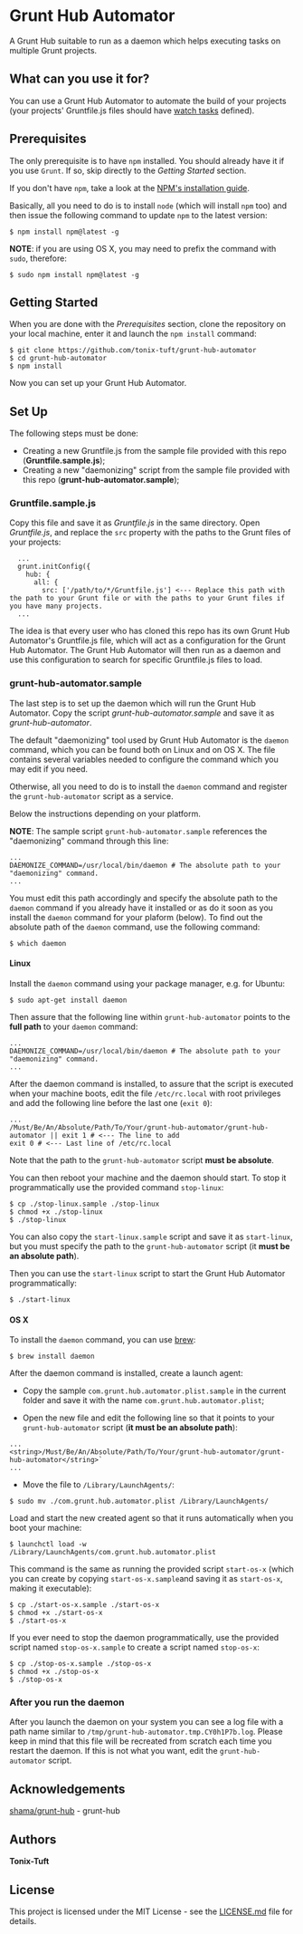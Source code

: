 # Grunt Hub Automator

A Grunt Hub suitable to run as a daemon which helps executing tasks on multiple Grunt projects.

## What can you use it for?

You can use a Grunt Hub Automator to automate the build of your projects (your projects' Gruntfile.js files should have [watch tasks](https://github.com/gruntjs/grunt-contrib-watch) defined).

## Prerequisites

The only prerequisite is to have `npm` installed. You should already have it if you use `Grunt`. If so, skip directly to the *Getting Started* section.

If you don't have `npm`, take a look at the [NPM's installation guide](https://www.npmjs.com/get-npm).

Basically, all you need to do is to install `node` (which will install `npm` too) and then issue the following command to update `npm` to the
latest version:

```
$ npm install npm@latest -g
```

**NOTE**: if you are using OS X, you may need to prefix the command with `sudo`, therefore:

```
$ sudo npm install npm@latest -g
```

## Getting Started

When you are done with the *Prerequisites* section, clone the repository on your local machine, enter it and launch the `npm install` command:

```
$ git clone https://github.com/tonix-tuft/grunt-hub-automator
$ cd grunt-hub-automator
$ npm install
```

Now you can set up your Grunt Hub Automator.

## Set Up

The following steps must be done:

- Creating a new Gruntfile.js from the sample file provided with this repo (**Gruntfile.sample.js**);
- Creating a new "daemonizing" script from the sample file provided with this repo (**grunt-hub-automator.sample**);

### Gruntfile.sample.js

Copy this file and save it as *Gruntfile.js* in the same directory. Open *Gruntfile.js*, and replace the `src` property with the paths to the Grunt files of your projects:

```
  ...
  grunt.initConfig({
    hub: {
      all: {
        src: ['/path/to/*/Gruntfile.js'] <--- Replace this path with the path to your Grunt file or with the paths to your Grunt files if you have many projects.
  ...
```

The idea is that every user who has cloned this repo has its own Grunt Hub Automator's Gruntfile.js file, which will act as a configuration for the Grunt Hub Automator.
The Grunt Hub Automator will then run as a daemon and use this configuration to search for specific Gruntfile.js files to load.

### grunt-hub-automator.sample

The last step is to set up the daemon which will run the Grunt Hub Automator. Copy the script *grunt-hub-automator.sample*
and save it as *grunt-hub-automator*.

The default "daemonizing" tool used by Grunt Hub Automator is the `daemon` command, which you can be found both on Linux and on OS X.
The file contains several variables needed to configure the command which you may edit if you need.

Otherwise, all you need to do is to install the `daemon` command and register the `grunt-hub-automator` script as a service.

Below the instructions depending on your platform.

**NOTE**: The sample script `grunt-hub-automator.sample` references the "daemonizing" command through this line:

```
...
DAEMONIZE_COMMAND=/usr/local/bin/daemon # The absolute path to your "daemonizing" command.
...
```

You must edit this path accordingly and specify the absolute path to the `daemon` command if you already have it installed or
as do it soon as you install the `daemon` command for your plaform (below). To find out the absolute path of the `daemon` command,
use the following command:

```
$ which daemon
```

#### Linux

Install the `daemon` command using your package manager, e.g. for Ubuntu:

```
$ sudo apt-get install daemon
```

Then assure that the following line within `grunt-hub-automator` points to the **full path** to your `daemon` command:

```
...
DAEMONIZE_COMMAND=/usr/local/bin/daemon # The absolute path to your "daemonizing" command.
...
```

After the daemon command is installed, to assure that the script is executed when your machine boots,
edit the file `/etc/rc.local` with root privileges and add the following line before the last one (`exit 0`):

```
...
/Must/Be/An/Absolute/Path/To/Your/grunt-hub-automator/grunt-hub-automator || exit 1 # <--- The line to add
exit 0 # <--- Last line of /etc/rc.local
```

Note that the path to the `grunt-hub-automator` script **must be absolute**.

You can then reboot your machine and the daemon should start.
To stop it programmatically use the provided command `stop-linux`:

```
$ cp ./stop-linux.sample ./stop-linux
$ chmod +x ./stop-linux
$ ./stop-linux
```

You can also copy the `start-linux.sample` script and save it as `start-linux`, but you must
specify the path to the `grunt-hub-automator` script (it **must be an absolute path**).

Then you can use the `start-linux` script to start the Grunt Hub Automator programmatically:

```
$ ./start-linux
```

#### OS X

To install the `daemon` command, you can use [brew](https://brew.sh/index.html):

```
$ brew install daemon
```

After the daemon command is installed, create a launch agent:

- Copy the sample `com.grunt.hub.automator.plist.sample` in the current folder and save it with
the name `com.grunt.hub.automator.plist`;

- Open the new file and edit the following line so that it points to your `grunt-hub-automator` script (**it must be an absolute path**):

```
...
<string>/Must/Be/An/Absolute/Path/To/Your/grunt-hub-automator/grunt-hub-automator</string>`
...
```

- Move the file to `/Library/LaunchAgents/`:

```
$ sudo mv ./com.grunt.hub.automator.plist /Library/LaunchAgents/
```

Load and start the new created agent so that it runs automatically when you boot your machine:

```
$ launchctl load -w /Library/LaunchAgents/com.grunt.hub.automator.plist
```

This command is the same as running the provided script `start-os-x` (which you can create by copying `start-os-x.sample`and saving it as `start-os-x`,
making it executable):

```
$ cp ./start-os-x.sample ./start-os-x
$ chmod +x ./start-os-x
$ ./start-os-x
```

If you ever need to stop the daemon programmatically, use the provided script named `stop-os-x.sample` to create a script named `stop-os-x`:

```
$ cp ./stop-os-x.sample ./stop-os-x
$ chmod +x ./stop-os-x
$ ./stop-os-x
```

### After you run the daemon

After you launch the daemon on your system you can see a log file with a path name similar to `/tmp/grunt-hub-automator.tmp.CY0h1P7b.log`.
Please keep in mind that this file will be recreated from scratch each time you restart the daemon.
If this is not what you want, edit the `grunt-hub-automator` script.

## Acknowledgements

[shama/grunt-hub](https://github.com/shama/grunt-hub) - grunt-hub

## Authors

**Tonix-Tuft**

## License

This project is licensed under the MIT License - see the [LICENSE.md](LICENSE.md) file for details.
